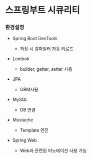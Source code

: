 # 스프링부트 시큐리티

### 환경설정

- Spring Boot DevTools
  - 저장 시 컴파일러 자동 리로드
- Lombok
  - builder, getter, setter 사용

- JPA
  - ORM사용

- MySQL
  - DB 연결
- Mustache
  - Template 엔진
- Spring Web
  - Web과 관련된 어노테이션 사용 가능